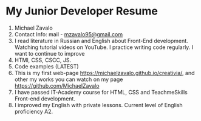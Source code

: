 # My Junior Developer Resume

1. Michael Zavalo
2. Contact Info: mail - mzavalo95@gmail.com
3. I read literature in Russian and English about Front-End development. Watching tutorial videos on YouTube. I practice writing code regularly. I want to continue to improve
4. HTMl, CSS, CSCC, JS. 
5. Code examples (LATEST)
6. This is my first web-page https://michaelzavalo.github.io/creativia/, and other my works you can watch on my page https://github.com/MichaelZavalo
7. I have passed IT-Academy course for HTML, CSS and TeachmeSkills Front-end development.
8. I improved my English with private lessons. Current level of English proficiency A2.